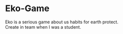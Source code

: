 # Eko-Game

Eko is a serious game about us habits for earth protect. <br/>
Create in team when I was a student.
